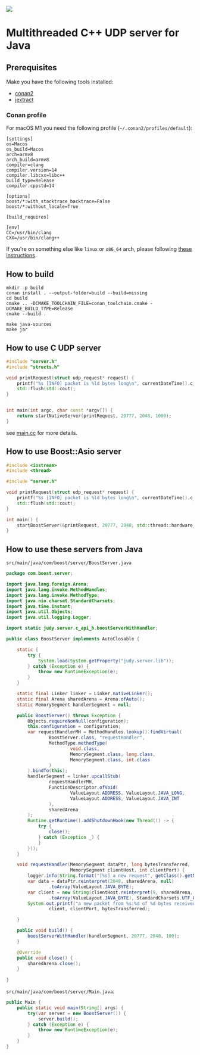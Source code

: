 [![](https://jitpack.io/v/denismakogon/judy.svg)](https://jitpack.io/#denismakogon/judy)

# Multithreaded C++ UDP server for Java

## Prerequisites

Make you have the following tools installed:
- [conan2](https://conan.io/)
- [jextract](https://jdk.java.net/jextract/)

### Conan profile

For macOS M1 you need the following profile (`~/.conan2/profiles/default`):
```text
[settings]
os=Macos
os_build=Macos
arch=armv8
arch_build=armv8
compiler=clang
compiler.version=14
compiler.libcxx=libc++
build_type=Release
compiler.cppstd=14

[options]
boost/*:with_stacktrace_backtrace=False
boost/*:without_locale=True

[build_requires]

[env]
CC=/usr/bin/clang
CXX=/usr/bin/clang++
```

If you're on something else like `linux` or `x86_64` arch, please following [these instructions](https://docs.conan.io/en/latest/reference/profiles.html).


## How to build

```shell
mkdir -p build
conan install . --output-folder=build --build=missing
cd build
cmake .. -DCMAKE_TOOLCHAIN_FILE=conan_toolchain.cmake -DCMAKE_BUILD_TYPE=Release
cmake --build .

make java-sources
make jar
```

## How to use C UDP server

```cpp
#include "server.h"
#include "structs.h"

void printRequest(struct udp_request* request) {
    printf("%s [INFO] packet is %ld bytes long\n", currentDateTime().c_str(), request->bytesReceived);
    std::flush(std::cout);
}


int main(int argc, char const *argv[]) {
    return startNativeServer(printRequest, 20777, 2048, 1000);
}
```

see [main.cc](src/main.cc) for more details.


## How to use Boost::Asio server

```cpp
#include <iostream>
#include <thread>

#include "server.h"

void printRequest(struct udp_request* request) {
    printf("%s [INFO] packet is %ld bytes long\n", currentDateTime().c_str(), request->bytesReceived);
    std::flush(std::cout);
}

int main() {
    startBoostServer(&printRequest, 20777, 2048, std::thread::hardware_concurrency());
}
```

## How to use these servers from Java

`src/main/java/com/boost/server/BoostServer.java`
```java
package com.boost.server;

import java.lang.foreign.Arena;
import java.lang.invoke.MethodHandles;
import java.lang.invoke.MethodType;
import java.nio.charset.StandardCharsets;
import java.time.Instant;
import java.util.Objects;
import java.util.logging.Logger;

import static judy.server.c_api_h.boostServerWithHandler;

public class BoostServer implements AutoClosable {

    static {
        try {
            System.load(System.getProperty("judy.server.lib"));
        } catch (Exception e) {
            throw new RuntimeException(e);
        }
    }

    static final Linker linker = Linker.nativeLinker();
    static final Arena sharedArena = Arena.ofAuto();
    static MemorySegment handlerSegment = null;

    public BoostServer() throws Exception {
        Objects.requireNonNull(configuration);
        this.configuration = configuration;
        var requestHandlerMH = MethodHandles.lookup().findVirtual(
                BoostServer.class, "requestHandler",
                MethodType.methodType(
                        void.class,
                        MemorySegment.class, long.class,
                        MemorySegment.class, int.class
                )
        ).bindTo(this);
        handlerSegment = linker.upcallStub(
                requestHandlerMH,
                FunctionDescriptor.ofVoid(
                        ValueLayout.ADDRESS, ValueLayout.JAVA_LONG,
                        ValueLayout.ADDRESS, ValueLayout.JAVA_INT
                ),
                sharedArena
        );
        Runtime.getRuntime().addShutdownHook(new Thread(() -> {
            try {
                close();
            } catch (Exception _) {
            }
        }));
    }

    void requestHandler(MemorySegment dataPtr, long bytesTransferred,
                        MemorySegment clientHost, int clientPort) {
        logger.info(String.format("[%s] a new request", getClass().getName()));
        var data = dataPtr.reinterpret(2048, sharedArena, null)
                .toArray(ValueLayout.JAVA_BYTE);
        var client = new String(clientHost.reinterpret(9, sharedArena, null)
                .toArray(ValueLayout.JAVA_BYTE), StandardCharsets.UTF_8);
        System.out.printf("a new packet from %s:%d of %d bytes received!\n",
                client, clientPort, bytesTransferred);

    }

    public void build() {
        boostServerWithHandler(handlerSegment, 20777, 2048, 100);
    }

    @Override
    public void close() {
        sharedArena.close();
    }
    
}
```

`src/main/java/com/boost/server/Main.java`:
```java
public Main {
    public static void main(String[] args) {
        try(var server = new BoostServer()) {
            server.build();
        } catch (Exception e) {
            throw new RuntimeException(e);
        }
    }
}
```
